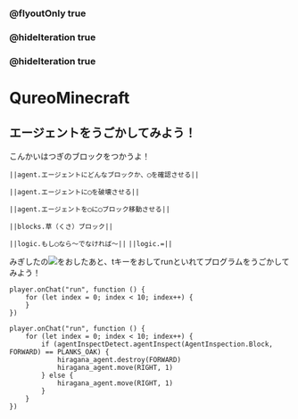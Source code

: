 ### @flyoutOnly true
### @hideIteration true
### @hideIteration true
# QureoMinecraft

## エージェントをうごかしてみよう！

こんかいはつぎのブロックをつかうよ！

``||agent.エージェントにどんなブロックか、◯を確認させる||``

``||agent.エージェントに◯を破壊させる||``

``||agent.エージェントを◯に◯ブロック移動させる||``

``||blocks.草（くさ）ブロック||``

``||logic.もし◯なら〜でなければ〜||``
``||logic.=||``


みぎしたの![](https://raw.githubusercontent.com/camp-minecraft/TechkidsCampTutorial/master/images/playbutton.png)をおしたあと、tキーをおしてrunといれてプログラムをうごかしてみよう！

```template
player.onChat("run", function () {
    for (let index = 0; index < 10; index++) {
    }
})
```
```ghost
player.onChat("run", function () {
    for (let index = 0; index < 10; index++) {
        if (agentInspectDetect.agentInspect(AgentInspection.Block, FORWARD) == PLANKS_OAK) {
            hiragana_agent.destroy(FORWARD)
            hiragana_agent.move(RIGHT, 1)
        } else {
            hiragana_agent.move(RIGHT, 1)
        }
    }
})
```